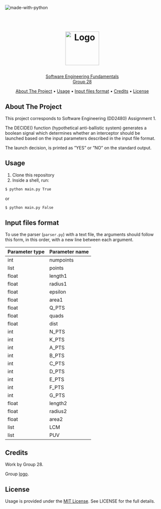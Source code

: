 ![made-with-python](https://img.shields.io/badge/Made%20with-Python3-brightgreen)

<!-- LOGO -->
<br />
<h1>
    <p align="center">
        <a href="https://emoji.gg/emoji/ngameboy"><img src="https://emoji.gg/assets/emoji/ngameboy.png"
    alt="Logo" width="110" height="110"> 
    </h1>
<p align="center">
    Software Engineering Fundamentals <br> Group 28
</p>

<p align="center">
  <a href="#about-the-project">About The Project</a> •
  <a href="#usage">Usage</a> •
  <a href="#input-files-format">Input files format</a> •
  <a href="#credits">Credits</a> •
  <a href="#license">License</a>
</p>  
                                                              
## About The Project

This project corresponds to Software Engineering (DD2480) Assignment 1.   

The DECIDE() function (hypothetical anti-ballistic system) generates a boolean signal which determines whether an interceptor should be
launched based on the input parameters described in the input file format.


The launch decision, is printed as ”YES” or ”NO” on the standard output.

## Usage

1. Clone this repository
2. Inside a shell, run:
```sh
$ python main.py True
```
or 

```sh
$ python main.py False
```


## Input files format

To use the parser (`parser.py`) with a text file, the arguments should follow this form, in this order, with a new line between each argument.



| Parameter type | Parameter name |
| -------------- | -------------- |
| int            | numpoints      |
| list           | points         |
| float          | length1        |
| float          | radius1        |
| float          | epsilon        |
| float          | area1          |
| float          | Q_PTS          |
| float          | quads          |
| float          | dist           |
| int            | N_PTS          |
| int            | K_PTS          |
| int            | A_PTS          |
| int            | B_PTS          |
| int            | C_PTS          |
| int            | D_PTS          |
| int            | E_PTS          |
| int            | F_PTS          |
| int            | G_PTS          |
| float          | length2        |
| float          | radius2        |
| float          | area2          |
| list           | LCM            |
| list           | PUV            |

## Credits
Work by Group 28.

Group [logo](https://emoji.gg/emoji/ngameboy).

## License
Usage is provided under the [MIT License](http://http//opensource.org/licenses/mit-license.php). See LICENSE for the full details.